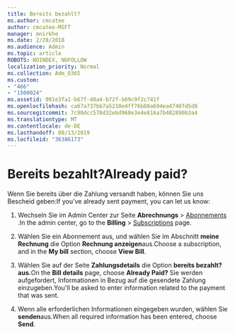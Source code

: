 ```yaml
---
title: Bereits bezahlt?
ms.author: cmcatee
author: cmcatee-MSFT
manager: mnirkhe
ms.date: 2/28/2018
ms.audience: Admin
ms.topic: article
ROBOTS: NOINDEX, NOFOLLOW
localization_priority: Normal
ms.collection: Adm_O365
ms.custom:
- "466"
- "1500024"
ms.assetid: 091e3fa1-b67f-40a4-b72f-b69c9f2c741f
ms.openlocfilehash: ca67a737bb7a5210e4ff76b80a694ea4740fd5d8
ms.sourcegitcommit: 7c90dcc570d32ebd968e3e4e816a7b482890b3a4
ms.translationtype: MT
ms.contentlocale: de-DE
ms.lasthandoff: 08/13/2019
ms.locfileid: "36386173"
---
```

# <a name="already-paid"></a><span data-ttu-id="8187b-102">Bereits bezahlt?</span><span class="sxs-lookup"><span data-stu-id="8187b-102">Already paid?</span></span>

<span data-ttu-id="8187b-103">Wenn Sie bereits über die Zahlung versandt haben, können Sie uns Bescheid geben:</span><span class="sxs-lookup"><span data-stu-id="8187b-103">If you've already sent payment, you can let us know:</span></span>
  
1. <span data-ttu-id="8187b-104">Wechseln Sie im Admin Center zur Seite **Abrechnungs** \> [Abonnements](https://go.microsoft.com/fwlink/p/?linkid=842054) .</span><span class="sxs-lookup"><span data-stu-id="8187b-104">In the admin center, go to the **Billing** \> [Subscriptions](https://go.microsoft.com/fwlink/p/?linkid=842054) page.</span></span>

2. <span data-ttu-id="8187b-105">Wählen Sie ein Abonnement aus, und wählen Sie im Abschnitt **meine Rechnung** die Option **Rechnung anzeigen**aus.</span><span class="sxs-lookup"><span data-stu-id="8187b-105">Choose a subscription, and in the **My bill** section, choose **View Bill**.</span></span>

3. <span data-ttu-id="8187b-106">Wählen Sie auf der Seite **Zahlungsdetails** die Option **bereits bezahlt? aus.**</span><span class="sxs-lookup"><span data-stu-id="8187b-106">On the **Bill details** page, choose **Already Paid?**</span></span> <span data-ttu-id="8187b-107">Sie werden aufgefordert, Informationen in Bezug auf die gesendete Zahlung einzugeben.</span><span class="sxs-lookup"><span data-stu-id="8187b-107">You'll be asked to enter information related to the payment that was sent.</span></span>

4. <span data-ttu-id="8187b-108">Wenn alle erforderlichen Informationen eingegeben wurden, wählen Sie **senden**aus.</span><span class="sxs-lookup"><span data-stu-id="8187b-108">When all required information has been entered, choose **Send**.</span></span>
